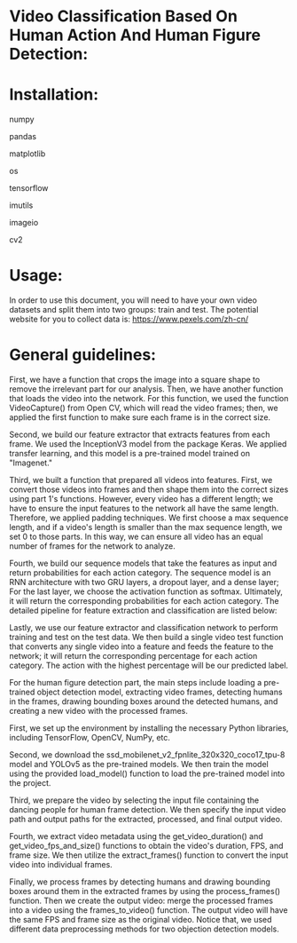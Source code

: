 # Video Classification Based On Human Action And Human Figure Detection:

# Installation:
numpy

pandas

matplotlib

os

tensorflow

imutils

imageio

cv2

# Usage:
In order to use this document, you will need to have your own video datasets and split them into two groups: train and test.
The potential website for you to collect data is: https://www.pexels.com/zh-cn/ 


# General guidelines: 
First, we have a function that crops the image into a square shape to remove the irrelevant part for our analysis. Then, we have another function that loads the video into the network. For this function, we used the function VideoCapture() from Open CV, which will read the video frames; then, we applied the first function to make sure each frame is in the correct size. 

Second, we build our feature extractor that extracts features from each frame. We used the InceptionV3 model from the package Keras. We applied transfer learning, and this model is a pre-trained model trained on "Imagenet."

Third, we built a function that prepared all videos into features. First, we convert those videos into frames and then shape them into the correct sizes using part 1's functions. However, every video has a different length; we have to ensure the input features to the network all have the same length. Therefore, we applied padding techniques. We first choose a max sequence length, and if a video's length is smaller than the max sequence length, we set 0 to those parts. In this way, we can ensure all video has an equal number of frames for the network to analyze.

Fourth, we build our sequence models that take the features as input and return probabilities for each action category. The sequence model is an RNN architecture with two GRU layers, a dropout layer, and a dense layer; For the last layer, we choose the activation function as softmax. Ultimately, it will return the corresponding probabilities for each action category. The detailed pipeline for feature extraction and classification are listed below:

Lastly, we use our feature extractor and classification network to perform training and test on the test data. We then build a single video test function that converts any single video into a feature and feeds the feature to the network; it will return the corresponding percentage for each action category. The action with the highest percentage will be our predicted label.

For the human figure detection part, the main steps include loading a pre-trained object detection model, extracting video frames, detecting humans in the frames, drawing bounding boxes around the detected humans, and creating a new video with the processed frames.

First, we set up the environment by installing the necessary Python libraries, including TensorFlow, OpenCV, NumPy, etc.

Second, we download the ssd_mobilenet_v2_fpnlite_320x320_coco17_tpu-8 model and YOLOv5 as the pre-trained models. We then train the model using the provided load_model() function to load the pre-trained model into the project.

Third, we prepare the video by selecting the input file containing the dancing people for human frame detection. We then specify the input video path and output paths for the extracted, processed, and final output video.

Fourth, we extract video metadata using the get_video_duration() and get_video_fps_and_size() functions to obtain the video's duration, FPS, and frame size. We then utilize the extract_frames() function to convert the input video into individual frames.

Finally, we process frames by detecting humans and drawing bounding boxes around them in the extracted frames by using the process_frames() function. Then we create the output video: merge the processed frames into a video using the frames_to_video() function. The output video will have the same FPS and frame size as the original video. Notice that, we used different data preprocessing methods for two objection detection models.
